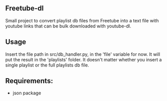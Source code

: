 ## Freetube-dl

Small project to convert playlist db files from Freetube into a text file with youtube links that can be bulk downloaded with youtube-dl. 


## Usage

Insert the file path in src/db_handler.py, in the 'file' variable for now. It will put the result in the 'playlists' folder. It doesn't matter whether you insert a single playlist or the full playlists db file. 


## Requirements:
- json package